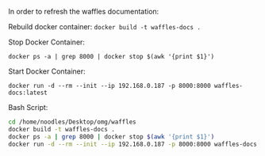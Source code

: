 In order to refresh the waffles documentation:

Rebuild docker container:
`docker build -t waffles-docs .`

Stop Docker Container:

`docker ps -a | grep 8000 | docker stop $(awk '{print $1}')`

Start Docker Container:

`docker run -d --rm --init --ip 192.168.0.187 -p 8000:8000 waffles-docs:latest`

Bash Script:

```bash
cd /home/noodles/Desktop/omg/waffles
docker build -t waffles-docs .
docker ps -a | grep 8000 | docker stop $(awk '{print $1}')
docker run -d --rm --init --ip 192.168.0.187 -p 8000:8000 waffles-docs:latest
```